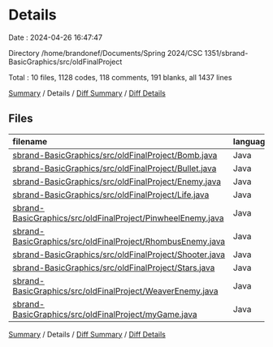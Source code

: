 # Details

Date : 2024-04-26 16:47:47

Directory /home/brandonef/Documents/Spring 2024/CSC 1351/sbrand-BasicGraphics/src/oldFinalProject

Total : 10 files,  1128 codes, 118 comments, 191 blanks, all 1437 lines

[Summary](results.md) / Details / [Diff Summary](diff.md) / [Diff Details](diff-details.md)

## Files
| filename | language | code | comment | blank | total |
| :--- | :--- | ---: | ---: | ---: | ---: |
| [sbrand-BasicGraphics/src/oldFinalProject/Bomb.java](/sbrand-BasicGraphics/src/oldFinalProject/Bomb.java) | Java | 36 | 0 | 11 | 47 |
| [sbrand-BasicGraphics/src/oldFinalProject/Bullet.java](/sbrand-BasicGraphics/src/oldFinalProject/Bullet.java) | Java | 60 | 9 | 12 | 81 |
| [sbrand-BasicGraphics/src/oldFinalProject/Enemy.java](/sbrand-BasicGraphics/src/oldFinalProject/Enemy.java) | Java | 78 | 11 | 14 | 103 |
| [sbrand-BasicGraphics/src/oldFinalProject/Life.java](/sbrand-BasicGraphics/src/oldFinalProject/Life.java) | Java | 9 | 1 | 2 | 12 |
| [sbrand-BasicGraphics/src/oldFinalProject/PinwheelEnemy.java](/sbrand-BasicGraphics/src/oldFinalProject/PinwheelEnemy.java) | Java | 108 | 14 | 29 | 151 |
| [sbrand-BasicGraphics/src/oldFinalProject/RhombusEnemy.java](/sbrand-BasicGraphics/src/oldFinalProject/RhombusEnemy.java) | Java | 74 | 1 | 17 | 92 |
| [sbrand-BasicGraphics/src/oldFinalProject/Shooter.java](/sbrand-BasicGraphics/src/oldFinalProject/Shooter.java) | Java | 92 | 6 | 15 | 113 |
| [sbrand-BasicGraphics/src/oldFinalProject/Stars.java](/sbrand-BasicGraphics/src/oldFinalProject/Stars.java) | Java | 81 | 22 | 16 | 119 |
| [sbrand-BasicGraphics/src/oldFinalProject/WeaverEnemy.java](/sbrand-BasicGraphics/src/oldFinalProject/WeaverEnemy.java) | Java | 96 | 13 | 27 | 136 |
| [sbrand-BasicGraphics/src/oldFinalProject/myGame.java](/sbrand-BasicGraphics/src/oldFinalProject/myGame.java) | Java | 494 | 41 | 48 | 583 |

[Summary](results.md) / Details / [Diff Summary](diff.md) / [Diff Details](diff-details.md)